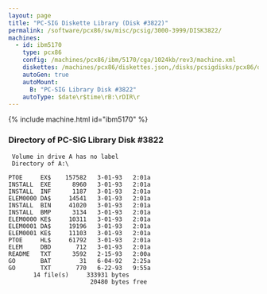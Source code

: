 ```yaml
---
layout: page
title: "PC-SIG Diskette Library (Disk #3822)"
permalink: /software/pcx86/sw/misc/pcsig/3000-3999/DISK3822/
machines:
  - id: ibm5170
    type: pcx86
    config: /machines/pcx86/ibm/5170/cga/1024kb/rev3/machine.xml
    diskettes: /machines/pcx86/diskettes.json,/disks/pcsigdisks/pcx86/diskettes.json
    autoGen: true
    autoMount:
      B: "PC-SIG Library Disk #3822"
    autoType: $date\r$time\rB:\rDIR\r
---
```


{% include machine.html id="ibm5170" %}

### Directory of PC-SIG Library Disk #3822

     Volume in drive A has no label
     Directory of A:\

    PTOE     EX$    157582   3-01-93   2:01a
    INSTALL  EXE      8960   3-01-93   2:01a
    INSTALL  INF      1187   3-01-93   2:01a
    ELEM0000 DA$     14541   3-01-93   2:01a
    INSTALL  BIN     41020   3-01-93   2:01a
    INSTALL  BMP      3134   3-01-93   2:01a
    ELEM0000 KE$     10311   3-01-93   2:01a
    ELEM0001 DA$     19196   3-01-93   2:01a
    ELEM0001 KE$     11103   3-01-93   2:01a
    PTOE     HL$     61792   3-01-93   2:01a
    ELEM     DBD       712   3-01-93   2:01a
    README   TXT      3592   2-15-93   2:00a
    GO       BAT        31   6-04-92   2:25a
    GO       TXT       770   6-22-93   9:55a
           14 file(s)     333931 bytes
                           20480 bytes free
